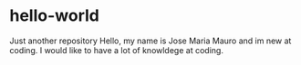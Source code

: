 # hello-world
Just another repository
Hello, my name is Jose Maria Mauro and im new at coding. I would like to 
have a lot of knowldege at coding.
